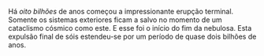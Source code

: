 ﻿Há *oito bilhões* de anos começou a impressionante erupção terminal. Somente os sistemas exteriores ficam a salvo no momento de um cataclismo cósmico como este. E esse foi o início do fim da nebulosa. Esta expulsão final de sóis estendeu-se por um período de quase dois bilhões de anos.